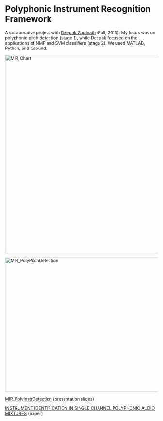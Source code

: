 # Polyphonic Instrument Recognition Framework

A collaborative project with [Deepak Gopinath](https://www.deepakgopinathmusic.com/) (Fall, 2013). My focus was on polyphonic pitch detection (stage 1), while Deepak focused on the applications of NMF and SVM classifiers (stage 2). We used MATLAB, Python, and Csound.

<p><a href="http://www.loadmess.com/wp-content/uploads/2014/11/MIR_Chart.png"><img src="http://www.loadmess.com/wp-content/uploads/2014/11/MIR_Chart.png" alt="MIR_Chart" width="1168" height="654" class="alignnone size-full wp-image-667" srcset="http://www.loadmess.com/wp-content/uploads/2014/11/MIR_Chart-1024x573.png 1024w, http://www.loadmess.com/wp-content/uploads/2014/11/MIR_Chart.png 1168w" sizes="(max-width: 1168px) 100vw, 1168px" /></a></p>
<p><a href="http://www.loadmess.com/wp-content/uploads/2014/11/MIR_PolyPitchDetection.png"><img src="http://www.loadmess.com/wp-content/uploads/2014/11/MIR_PolyPitchDetection.png" alt="MIR_PolyPitchDetection" width="989" height="444" class="alignnone size-full wp-image-668" /></a></p>
<p><a href="http://www.loadmess.com/wp-content/uploads/2014/11/MIR_PolyInstrDetection.pdf" target="_blank">MIR_PolyInstrDetection</a> (presentation slides)</p>
<p><a href="http://www.loadmess.com/wp-content/uploads/2014/11/INSTRUMENT-IDENTIFICATION-IN-SINGLE-CHANNEL-POLYPHONIC-AUDIO-MIXTURES.pdf" target="_blank">INSTRUMENT IDENTIFICATION IN SINGLE CHANNEL POLYPHONIC AUDIO MIXTURES</a> (paper)</p>